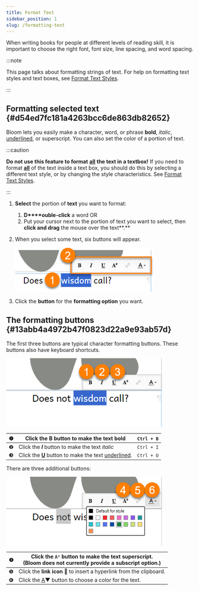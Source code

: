 ```yaml
---
title: Format Text
sidebar_position: 1
slug: /formatting-text
---
```




When writing books for people at different levels of reading skill, it is important to choose the right font, font size, line spacing, and word spacing. 


:::note

This page talks about formatting strings of text. For help on formatting text styles and text boxes, see [Format Text Styles](/formatting-text-styles).

:::




## Formatting selected text {#d54ed7fc181a4263bcc6de863db82652}


Bloom lets you easily make a character, word, or phrase **bold**, _italic_, <u>underlined</u>, or superscript. You can also set the color of a portion of text. 


:::caution

**Do not use this feature to format** <u>**all**</u> **the text in a textbox!** If you need to format <u>**all**</u> of the text inside a text box, you should do this by selecting a different text style, or by changing the style characteristics. See [Format Text Styles](/formatting-text-styles).

:::



1. **Select** the portion of **text** you want to format:
	1. **D****ouble-click** a word
	OR
	2. Put your cursor next to the portion of text you want to select, then **click and drag** the mouse over the text**.**
2. When you select some text, six buttons will appear.

	![](./formatting-text.d7a10e3b-114a-4869-9a89-2ccf4b564bb1.png)

3. Click the **button** for the **formatting option** you want.

## The formatting buttons {#13abb4a4972b47f0823d22a9e93ab57d}


The first three buttons are typical character formatting buttons. These buttons also have keyboard shortcuts.


![](./formatting-text.25079d54-e1ae-419e-96ea-bdb8399908ba.png)


| ❶ | Click the **B** button to make the text **bold**                   | `Ctrl + B` |
| - | ------------------------------------------------------------------ | ---------- |
| ❷ | Click the _**I**_ button to make the text _italic_                 | `Ctrl + I` |
| ❸ | Click the <u>**U**</u> button to make the text <u>underlined</u>.  | `Ctrl + U` |


There are three additional buttons: 


![](./formatting-text.0769a8d4-10a8-4d06-a4ea-38e879cdea49.png)


| ❹ | **Click the** **`A²`** **button** to make the text superscript. <br/>(Bloom does not currently provide a subscript option.) |
| - | --------------------------------------------------------------------------------------------------------------------------- |
| ❺ | Click the **link icon** **🔗** to insert a hyperlink from the clipboard.                                                    |
| ❻ | Click the <u>A</u>▼ button to choose a color for the text.                                                                  |

